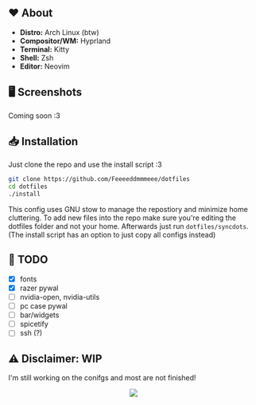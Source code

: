 ## :heart: About
- **Distro:** Arch Linux (btw)
- **Compositor/WM:** Hyprland
- **Terminal:** Kitty
- **Shell:** Zsh
- **Editor:** Neovim

## :desktop_computer: Screenshots
Coming soon :3

## :inbox_tray: Installation
Just clone the repo and use the install script :3
```bash
git clone https://github.com/Feeeeddmmmeee/dotfiles
cd dotfiles
./install
```

This config uses GNU stow to manage the repostiory and minimize home cluttering. To add new files into the repo make sure you're editing the dotfiles folder and not your home. Afterwards just run `dotfiles/syncdots`. (The install script has an option to just copy all configs instead)

## :hammer: TODO
- [x] fonts
- [x] razer pywal
- [ ] nvidia-open, nvidia-utils
- [ ] pc case pywal
- [ ] bar/widgets
- [ ] spicetify
- [ ] ssh (?)

## :warning: Disclaimer: WIP
I'm still working on the conifgs and most are not finished!

<p align="center">
    <img src="https://github.com/catppuccin/catppuccin/blob/main/assets/footers/gray0_ctp_on_line.png?raw=true"
</p>
